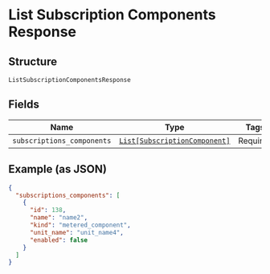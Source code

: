
# List Subscription Components Response

## Structure

`ListSubscriptionComponentsResponse`

## Fields

| Name | Type | Tags | Description |
|  --- | --- | --- | --- |
| `subscriptions_components` | [`List[SubscriptionComponent]`](../../doc/models/subscription-component.md) | Required | - |

## Example (as JSON)

```json
{
  "subscriptions_components": [
    {
      "id": 138,
      "name": "name2",
      "kind": "metered_component",
      "unit_name": "unit_name4",
      "enabled": false
    }
  ]
}
```

